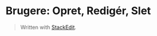 # Brugere: Opret, Redigér, Slet


> Written with [StackEdit](https://stackedit.io/).
<!--stackedit_data:
eyJoaXN0b3J5IjpbMTE0NDEzMDUyOV19
-->